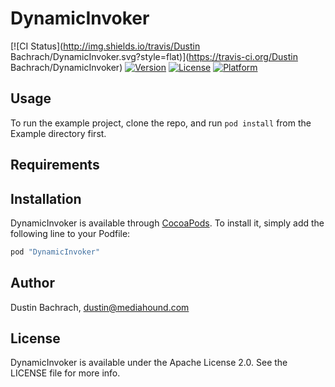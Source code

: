 # DynamicInvoker

[![CI Status](http://img.shields.io/travis/Dustin Bachrach/DynamicInvoker.svg?style=flat)](https://travis-ci.org/Dustin Bachrach/DynamicInvoker)
[![Version](https://img.shields.io/cocoapods/v/DynamicInvoker.svg?style=flat)](http://cocoapods.org/pods/DynamicInvoker)
[![License](https://img.shields.io/cocoapods/l/DynamicInvoker.svg?style=flat)](http://cocoapods.org/pods/DynamicInvoker)
[![Platform](https://img.shields.io/cocoapods/p/DynamicInvoker.svg?style=flat)](http://cocoapods.org/pods/DynamicInvoker)

## Usage

To run the example project, clone the repo, and run `pod install` from the Example directory first.

## Requirements

## Installation

DynamicInvoker is available through [CocoaPods](http://cocoapods.org). To install
it, simply add the following line to your Podfile:

```ruby
pod "DynamicInvoker"
```

## Author

Dustin Bachrach, dustin@mediahound.com

## License

DynamicInvoker is available under the Apache License 2.0. See the LICENSE file for more info.
